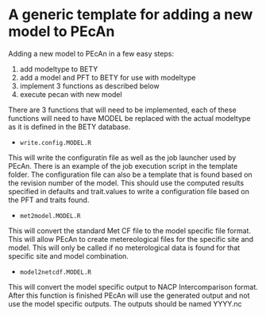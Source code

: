 A generic template for adding a new model to PEcAn
==========================================================================

Adding a new model to PEcAn in a few easy steps:
1. add modeltype to BETY
2. add a model and PFT to BETY for use with modeltype
3. implement 3 functions as described below
4. execute pecan with new model

There are 3 functions that will need to be implemented, each of these
functions will need to have MODEL be replaced with the actual modeltype as
it is defined in the BETY database.

* `write.config.MODEL.R`

 This will write the configuratin file as well as the job launcher used by
 PEcAn. There is an example of the job execution script in the template
 folder. The configuration file can also be a template that is found based
 on the revision number of the model. This should use the computed results
 specified in defaults and trait.values to write a configuration file
 based on the PFT and traits found.

* `met2model.MODEL.R`

 This will convert the standard Met CF file to the model specific file
 format. This will allow PEcAn to create metereological files for the
 specific site and model. This will only be called if no meterological
 data is found for that specific site and model combination.

* `model2netcdf.MODEL.R`

 This will convert the model specific output to NACP Intercomparison
 format. After this function is finished PEcAn will use the generated
 output and not use the model specific outputs. The outputs should be
 named YYYY.nc
